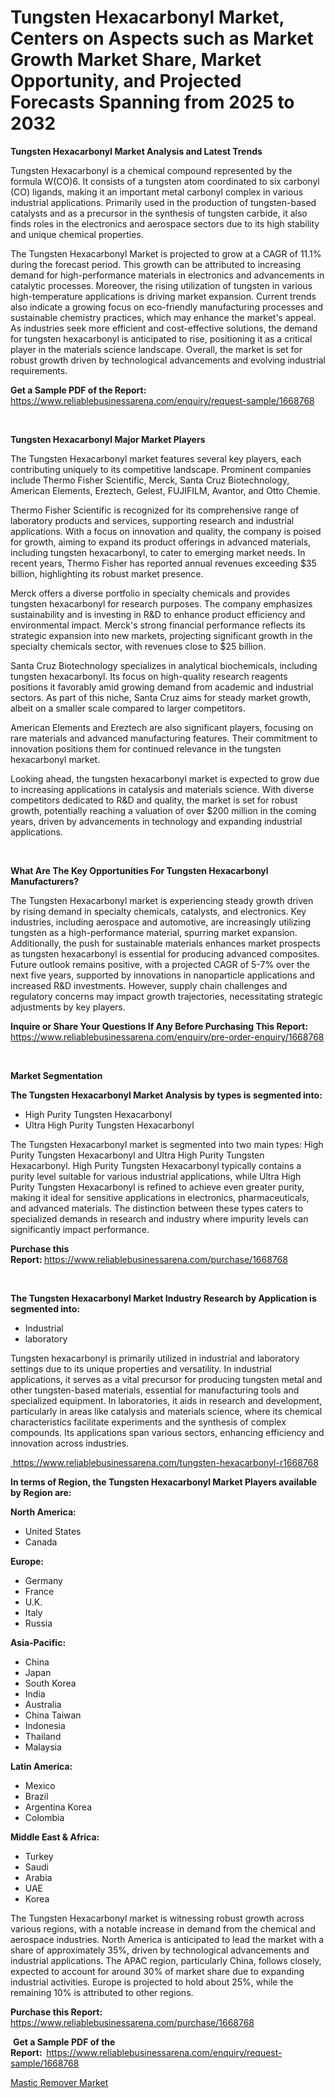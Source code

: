 <p><h1>Tungsten Hexacarbonyl Market, Centers on Aspects such as Market Growth Market Share, Market Opportunity, and Projected Forecasts Spanning from 2025 to 2032</h1></p><p><strong>Tungsten Hexacarbonyl Market Analysis and Latest Trends</strong></p>
<p><p>Tungsten Hexacarbonyl is a chemical compound represented by the formula W(CO)6. It consists of a tungsten atom coordinated to six carbonyl (CO) ligands, making it an important metal carbonyl complex in various industrial applications. Primarily used in the production of tungsten-based catalysts and as a precursor in the synthesis of tungsten carbide, it also finds roles in the electronics and aerospace sectors due to its high stability and unique chemical properties.</p><p>The Tungsten Hexacarbonyl Market is projected to grow at a CAGR of 11.1% during the forecast period. This growth can be attributed to increasing demand for high-performance materials in electronics and advancements in catalytic processes. Moreover, the rising utilization of tungsten in various high-temperature applications is driving market expansion. Current trends also indicate a growing focus on eco-friendly manufacturing processes and sustainable chemistry practices, which may enhance the market's appeal. As industries seek more efficient and cost-effective solutions, the demand for tungsten hexacarbonyl is anticipated to rise, positioning it as a critical player in the materials science landscape. Overall, the market is set for robust growth driven by technological advancements and evolving industrial requirements.</p></p>
<p><strong>Get a Sample PDF of the Report:&nbsp;</strong> <a href="https://www.reliablebusinessarena.com/enquiry/request-sample/1668768?utm_campaign=2531&utm_medium=2&utm_source=Github&utm_content=ia&utm_term=01042025&utm_id=tungsten-hexacarbonyl">https://www.reliablebusinessarena.com/enquiry/request-sample/1668768</a></p>
<p>&nbsp;</p>
<p><strong>Tungsten Hexacarbonyl Major Market Players</strong></p>
<p><p>The Tungsten Hexacarbonyl market features several key players, each contributing uniquely to its competitive landscape. Prominent companies include Thermo Fisher Scientific, Merck, Santa Cruz Biotechnology, American Elements, Ereztech, Gelest, FUJIFILM, Avantor, and Otto Chemie.</p><p>Thermo Fisher Scientific is recognized for its comprehensive range of laboratory products and services, supporting research and industrial applications. With a focus on innovation and quality, the company is poised for growth, aiming to expand its product offerings in advanced materials, including tungsten hexacarbonyl, to cater to emerging market needs. In recent years, Thermo Fisher has reported annual revenues exceeding $35 billion, highlighting its robust market presence.</p><p>Merck offers a diverse portfolio in specialty chemicals and provides tungsten hexacarbonyl for research purposes. The company emphasizes sustainability and is investing in R&D to enhance product efficiency and environmental impact. Merck's strong financial performance reflects its strategic expansion into new markets, projecting significant growth in the specialty chemicals sector, with revenues close to $25 billion.</p><p>Santa Cruz Biotechnology specializes in analytical biochemicals, including tungsten hexacarbonyl. Its focus on high-quality research reagents positions it favorably amid growing demand from academic and industrial sectors. As part of this niche, Santa Cruz aims for steady market growth, albeit on a smaller scale compared to larger competitors.</p><p>American Elements and Ereztech are also significant players, focusing on rare materials and advanced manufacturing features. Their commitment to innovation positions them for continued relevance in the tungsten hexacarbonyl market.</p><p>Looking ahead, the tungsten hexacarbonyl market is expected to grow due to increasing applications in catalysis and materials science. With diverse competitors dedicated to R&D and quality, the market is set for robust growth, potentially reaching a valuation of over $200 million in the coming years, driven by advancements in technology and expanding industrial applications.</p></p>
<p>&nbsp;</p>
<p><strong>What Are The Key Opportunities For Tungsten Hexacarbonyl Manufacturers?</strong></p>
<p><p>The Tungsten Hexacarbonyl market is experiencing steady growth driven by rising demand in specialty chemicals, catalysts, and electronics. Key industries, including aerospace and automotive, are increasingly utilizing tungsten as a high-performance material, spurring market expansion. Additionally, the push for sustainable materials enhances market prospects as tungsten hexacarbonyl is essential for producing advanced composites. Future outlook remains positive, with a projected CAGR of 5-7% over the next five years, supported by innovations in nanoparticle applications and increased R&D investments. However, supply chain challenges and regulatory concerns may impact growth trajectories, necessitating strategic adjustments by key players.</p></p>
<p><strong>Inquire or Share Your Questions If Any Before Purchasing This Report:</strong> <a href="https://www.reliablebusinessarena.com/enquiry/pre-order-enquiry/1668768?utm_campaign=2531&utm_medium=2&utm_source=Github&utm_content=ia&utm_term=01042025&utm_id=tungsten-hexacarbonyl">https://www.reliablebusinessarena.com/enquiry/pre-order-enquiry/1668768</a></p>
<p>&nbsp;</p>
<p><strong>Market Segmentation</strong></p>
<p><strong>The Tungsten Hexacarbonyl Market Analysis by types is segmented into:</strong></p>
<p><ul><li>High Purity Tungsten Hexacarbonyl</li><li>Ultra High Purity Tungsten Hexacarbonyl</li></ul></p>
<p><p>The Tungsten Hexacarbonyl market is segmented into two main types: High Purity Tungsten Hexacarbonyl and Ultra High Purity Tungsten Hexacarbonyl. High Purity Tungsten Hexacarbonyl typically contains a purity level suitable for various industrial applications, while Ultra High Purity Tungsten Hexacarbonyl is refined to achieve even greater purity, making it ideal for sensitive applications in electronics, pharmaceuticals, and advanced materials. The distinction between these types caters to specialized demands in research and industry where impurity levels can significantly impact performance.</p></p>
<p><strong>Purchase this Report:&nbsp;</strong><a href="https://www.reliablebusinessarena.com/purchase/1668768?utm_campaign=2531&utm_medium=2&utm_source=Github&utm_content=ia&utm_term=01042025&utm_id=tungsten-hexacarbonyl">https://www.reliablebusinessarena.com/purchase/1668768</a></p>
<p>&nbsp;</p>
<p><strong>The Tungsten Hexacarbonyl Market Industry Research by Application is segmented into:</strong></p>
<p><ul><li>Industrial</li><li>laboratory</li></ul></p>
<p><p>Tungsten hexacarbonyl is primarily utilized in industrial and laboratory settings due to its unique properties and versatility. In industrial applications, it serves as a vital precursor for producing tungsten metal and other tungsten-based materials, essential for manufacturing tools and specialized equipment. In laboratories, it aids in research and development, particularly in areas like catalysis and materials science, where its chemical characteristics facilitate experiments and the synthesis of complex compounds. Its applications span various sectors, enhancing efficiency and innovation across industries.</p></p>
<p><a href="https://www.reliablebusinessarena.com/tungsten-hexacarbonyl-r1668768?utm_campaign=2531&utm_medium=2&utm_source=Github&utm_content=ia&utm_term=01042025&utm_id=tungsten-hexacarbonyl">&nbsp;https://www.reliablebusinessarena.com/tungsten-hexacarbonyl-r1668768</a></p>
<p><strong>In terms of Region, the Tungsten Hexacarbonyl Market Players available by Region are:</strong></p>
<p>
    <p> <strong> North America: </strong>
        <ul>
            <li>United States</li>
            <li>Canada</li>
        </ul>
        </p> 
    <p> <strong> Europe: </strong>
        <ul>
            <li>Germany</li>
            <li>France</li>
            <li>U.K.</li>
            <li>Italy</li>
            <li>Russia</li>
        </ul>
        </p> 
    <p> <strong> Asia-Pacific: </strong>
        <ul>
            <li>China</li>
            <li>Japan</li>
            <li>South Korea</li>
            <li>India</li>
            <li>Australia</li>
            <li>China Taiwan</li>
            <li>Indonesia</li>
            <li>Thailand</li>
            <li>Malaysia</li>
        </ul>
        </p> 
    <p> <strong> Latin America: </strong>
        <ul>
            <li>Mexico</li>
            <li>Brazil</li>
            <li>Argentina Korea</li>
            <li>Colombia</li>
        </ul>
        </p> 
    <p> <strong> Middle East & Africa: </strong>
        <ul>
            <li>Turkey</li>
            <li>Saudi</li>
            <li>Arabia</li>
            <li>UAE</li>
            <li>Korea</li>
        </ul>
    </p>
    </p>
<p><p>The Tungsten Hexacarbonyl market is witnessing robust growth across various regions, with a notable increase in demand from the chemical and aerospace industries. North America is anticipated to lead the market with a share of approximately 35%, driven by technological advancements and industrial applications. The APAC region, particularly China, follows closely, expected to account for around 30% of market share due to expanding industrial activities. Europe is projected to hold about 25%, while the remaining 10% is attributed to other regions.</p></p>
<p><strong>Purchase this Report: </strong><a href="https://www.reliablebusinessarena.com/purchase/1668768?utm_campaign=2531&utm_medium=2&utm_source=Github&utm_content=ia&utm_term=01042025&utm_id=tungsten-hexacarbonyl">https://www.reliablebusinessarena.com/purchase/1668768</a></p>
<p>&nbsp;<strong>Get a Sample PDF of the Report:&nbsp;&nbsp;</strong><a href="https://www.reliablebusinessarena.com/enquiry/request-sample/1668768?utm_campaign=2531&utm_medium=2&utm_source=Github&utm_content=ia&utm_term=01042025&utm_id=tungsten-hexacarbonyl">https://www.reliablebusinessarena.com/enquiry/request-sample/1668768</a></p>
<p><strong></strong></p>
<p><p><a href="https://github.com/vjorelaclliv/Market-Research-Report-List-1/blob/main/mastic-remover-market.md?utm_campaign=2531&utm_medium=2&utm_source=Github&utm_content=ia&utm_term=01042025&utm_id=tungsten-hexacarbonyl">Mastic Remover Market</a></p></p>